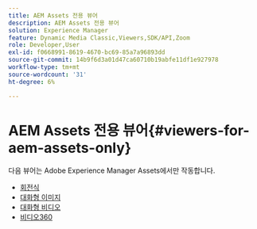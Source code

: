 ```yaml
---
title: AEM Assets 전용 뷰어
description: AEM Assets 전용 뷰어
solution: Experience Manager
feature: Dynamic Media Classic,Viewers,SDK/API,Zoom
role: Developer,User
exl-id: f0668991-8619-4670-bc69-85a7a96893dd
source-git-commit: 14b9f6d3a01d47ca60710b19abfe11df1e927978
workflow-type: tm+mt
source-wordcount: '31'
ht-degree: 6%

---
```


# AEM Assets 전용 뷰어{#viewers-for-aem-assets-only}

다음 뷰어는 Adobe Experience Manager Assets에서만 작동합니다.

* [회전식](c-html5-aem-carousel/c-html5-aem-carousel.md)
* [대화형 이미지](c-html5-aem-interactive-images/c-html5-aem-interactive-images.md)
* [대화형 비디오](c-html5-aem-int-video/c-html5-aem-int-video.md)
* [비디오360](c-html5-aem-video360/c-html5-aem-video360.md)
